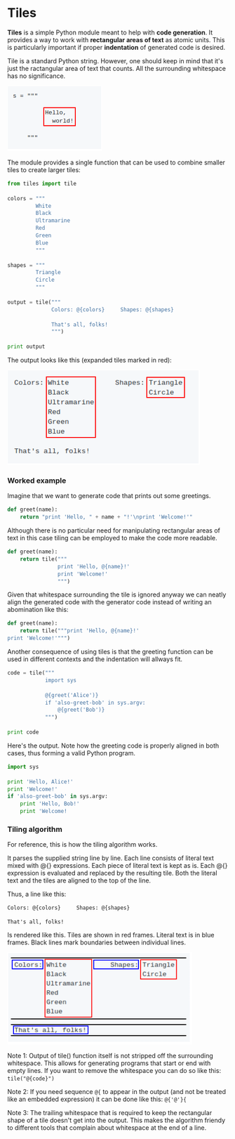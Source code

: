 # Tiles

**Tiles** is a simple Python module meant to help with **code generation**.
It provides a way to work with **rectangular areas of text** as atomic units.
This is particularly important if proper **indentation** of generated code is
desired.

Tile is a standard Python string. However, one should keep in mind that
it's just the ractangular area of text that counts. All the surrounding
whitespace has no significance.

![](pics/tile.png)

The module provides a single function that can be used to combine smaller
tiles to create larger tiles:

```python
from tiles import tile

colors = """
         White
         Black
         Ultramarine
         Red
         Green
         Blue
         """

shapes = """
         Triangle
         Circle
         """

output = tile("""
              Colors: @{colors}     Shapes: @{shapes}

              That's all, folks!
              """)

print output
```

The output looks like this (expanded tiles marked in red):

![](pics/output.png)

### Worked example

Imagine that we want to generate code that prints out some greetings.

```python
def greet(name):
    return "print 'Hello, " + name + "!'\nprint 'Welcome!'" 
```

Although there is no particular need for manipulating rectangular areas of text
in this case tiling can be employed to make the code more readable.

```python
def greet(name):
    return tile("""
                print 'Hello, @{name}!'
                print 'Welcome!'
                """)
```

Given that whitespace surrounding the tile is ignored anyway we can neatly
align the generated code with the generator code instead of writing an
abomination like this:

```python
def greet(name):
    return tile("""print 'Hello, @{name}!'
print 'Welcome!'""")
```

Another consequence of using tiles is that the greeting function can be used
in different contexts and the indentation will allways fit.

```python
code = tile("""
            import sys

            @{greet('Alice')}
            if 'also-greet-bob' in sys.argv:
                @{greet('Bob')} 
            """)

print code
```

Here's the output. Note how the greeting code is properly aligned in both
cases, thus forming a valid Python program.

```python
import sys

print 'Hello, Alice!'
print 'Welcome!'
if 'also-greet-bob' in sys.argv:
    print 'Hello, Bob!'
    print 'Welcome!
```

### Tiling algorithm

For reference, this is how the tiling algorithm works.

It parses the supplied string line by line. Each line consists of literal
text mixed with @{} expressions. Each piece of literal text is kept as is.
Each @{} expression is evaluated and replaced by the resulting tile. Both
the literal text and the tiles are aligned to the top of the line.

Thus, a line like this:

```
Colors: @{colors}     Shapes: @{shapes}

That's all, folks!
```

Is rendered like this. Tiles are shown in red frames. Literal text is in blue
frames. Black lines mark boundaries between individual lines.

![](pics/output2.png)

Note 1: Output of tile() function itself is not stripped off
the surrounding whitespace. This allows for generating programs that start
or end with empty lines. If you want to remove the whitespace you can do
so like this: `tile("@{code}")`

Note 2: If you need sequence `@{` to appear in the output (and not be treated
like an embedded expression) it can be done like this: `@{'@'}{`

Note 3: The trailing whitespace that is required to keep the rectangular shape
of a tile doesn't get into the output. This makes the algorithm friendy to
different tools that complain about whitespace at the end of a line.


